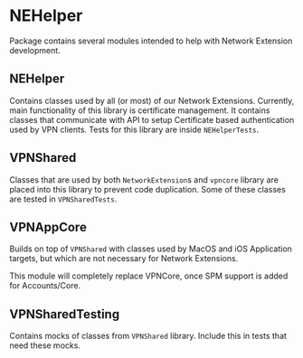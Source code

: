 # NEHelper

Package contains several modules intended to help with Network Extension development.

## NEHelper

Contains classes used by all (or most) of our Network Extensions. Currently, main functionality of this library is certificate management. It contains classes that communicate with API to setup Certificate based authentication used by VPN clients.
Tests for this library are inside `NEHelperTests`.

## VPNShared

Classes that are used by both `NetworkExtension`s and `vpncore` library are placed into this library to prevent code duplication. Some of these classes are tested in `VPNSharedTests`.

## VPNAppCore

Builds on top of `VPNShared` with classes used by MacOS and iOS Application targets, but which are not necessary for Network Extensions.

This module will completely replace VPNCore, once SPM support is added for Accounts/Core.

## VPNSharedTesting

Contains mocks of classes from `VPNShared` library. Include this in tests that need these mocks. 
